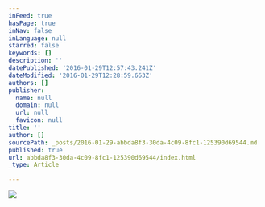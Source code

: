 ```yaml
---
inFeed: true
hasPage: true
inNav: false
inLanguage: null
starred: false
keywords: []
description: ''
datePublished: '2016-01-29T12:57:43.241Z'
dateModified: '2016-01-29T12:28:59.663Z'
authors: []
publisher:
  name: null
  domain: null
  url: null
  favicon: null
title: ''
author: []
sourcePath: _posts/2016-01-29-abbda8f3-30da-4c09-8fc1-125390d69544.md
published: true
url: abbda8f3-30da-4c09-8fc1-125390d69544/index.html
_type: Article

---
```

![](https://the-grid-user-content.s3-us-west-2.amazonaws.com/ac453c79-c17c-436f-8aaa-f0eb6467dd35.JPG)